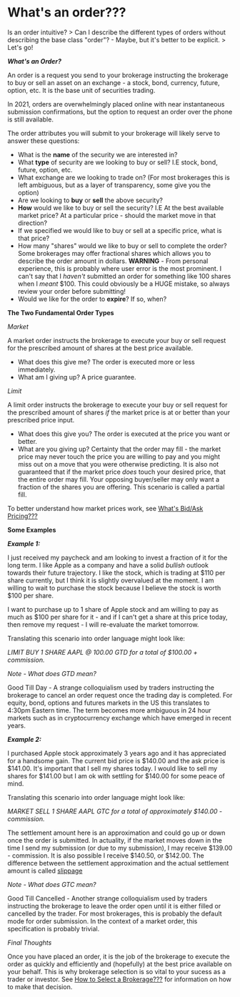 # What's an order???

Is an order intuitive? > Can I describe the different types of orders without describing the base class "order"? - Maybe, but it's better to be explicit. > Let's go!

***What's an Order?***

An order is a request you send to your brokerage instructing the brokerage to buy or sell an asset on an exchange - a stock, bond, currency, future, option, etc.  It is the base unit of securities trading.

In 2021, orders are overwhelmingly placed online with near instantaneous submission confirmations, but the option to request an order over the phone is still available.

The order attributes you will submit to your brokerage will likely serve to answer these questions:

- What is the **name** of the security we are interested in?
- What **type** of security are we looking to buy or sell? I.E stock, bond, future, option, etc.
- What exchange are we looking to trade on? (For most brokerages this is left ambiguous, but as a layer of transparency, some give you the option)
- Are we looking to **buy** or **sell** the above security?
- **How** would we like to buy or sell the security? I.E At the best available market price? At a particular price - should the market move in that direction?
- If we specified we would like to buy or sell at a specific price, what is that price?
- How many "shares" would we like to buy or sell to complete the order? Some brokerages may offer fractional shares which allows you to describe the order amount in dollars. **WARNING** - From personal experience, this is probably where user error is the most prominent.  I can't say that I *haven't* submitted an order for something like 100 shares when I *meant* $100. This could obviously be a HUGE mistake, so always review your order before submitting!
- Would we like for the order to **expire**? If so, when?

**The Two Fundamental Order Types**

*Market*

A market order instructs the brokerage to execute your buy or sell request for the prescribed amount of shares at the best price available.

- What does this give me?
    The order is executed more or less immediately.
- What am I giving up?
    A price guarantee.

*Limit*

A limit order instructs the brokerage to execute your buy or sell request for the prescribed amount of shares *if* the market price is at or better than your prescribed price input.

- What does this give you?
    The order is executed at the price you want or better.
- What are you giving up?
    Certainty that the order may fill - the market price may never touch the price you are willing to pay and you might miss out on a move that you were otherwise predicting. It is also not guaranteed that if the market price *does* touch your desired price, that the entire order may fill. Your opposing buyer/seller may only want a fraction of the shares you are offering.  This scenario is called a partial fill.


To better understand how market prices work, see [What's Bid/Ask Pricing???](./whats_bid_ask_pricing.md)

**Some Examples**

***Example 1:***

I just received my paycheck and am looking to invest a fraction of it for the long term. I like Apple as a company and have a solid *bullish* outlook towards their future trajectory. I like the stock, which is trading at $110 per share currently, but I think it is slightly overvalued at the moment. I am willing to wait to purchase the stock because I believe the stock is worth $100 per share.

I want to purchase up to 1 share of Apple stock and am willing to pay as much as $100 per share for it - and if I can't get a share at this price today, then remove my request - I will re-evaluate the market tomorrow.

Translating this scenario into order language might look like:

*LIMIT BUY 1 SHARE AAPL @ 100.00 GTD for a total of $100.00 + commission.*

*Note - What does GTD mean?*

Good Till Day - A strange colloquialism used by traders instructing the brokerage to cancel an order request once the trading day is completed.  For equity, bond, options and futures markets in the US this translates to 4:30pm Eastern time. The term becomes more ambiguous in 24 hour markets such as in cryptocurrency exchange which have emerged in recent years.

***Example 2:***

I purchased Apple stock approximately 3 years ago and it has appreciated for a handsome gain. The current bid price is $140.00 and the ask price is $141.00. It's important that I sell my shares today. I would like to sell my shares for $141.00 but I am ok with settling for $140.00 for some peace of mind.

Translating this scenario into order language might look like:

*MARKET SELL 1 SHARE AAPL GTC for a total of approximately $140.00 - commission.*

The settlement amount here is an approximation and could go up or down once the order is submitted. In actuality, if the market moves down in the time I send my submission (or due to my submission), I may receive $139.00 - commission.  It is also possible I receive $140.50, or $142.00.  The difference between the settlement approximation and the actual settlement amount is called [slippage](./whats_slippage.md)

*Note - What does GTC mean?*

Good Till Cancelled - Another strange colloquialism used by traders instructing the brokerage to leave the order open until it is either filled or cancelled by the trader. For most brokerages, this is probably the default mode for order submission.  In the context of a market order, this specification is probably trivial.

*Final Thoughts*

Once you have placed an order, it is the job of the brokerage to execute the order as quickly and efficiently and (hopefully) at the best price available on your behalf.  This is why brokerage selection is so vital to your sucess as a trader or investor.  See [How to Select a Brokerage???](./how_to_select_a_brokerage.md) for information on how to make that decision.

